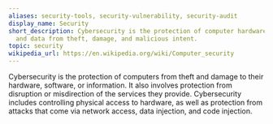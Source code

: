 ```yaml
---
aliases: security-tools, security-vulnerability, security-audit
display_name: Security
short_description: Cybersecurity is the protection of computer hardware, software,
  and data from theft, damage, and malicious intent.
topic: security
wikipedia_url: https://en.wikipedia.org/wiki/Computer_security
---
```

Cybersecurity is the protection of computers from theft and damage to their hardware, software, or information. It also involves protection from disruption or misdirection of the services they provide. Cybersecurity includes controlling physical access to hardware, as well as protection from attacks that come via network access, data injection, and code injection.
